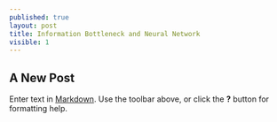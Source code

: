 ```yaml
---
published: true
layout: post
title: Information Bottleneck and Neural Network
visible: 1
---
```

## A New Post

Enter text in [Markdown](http://daringfireball.net/projects/markdown/). Use the toolbar above, or click the **?** button for formatting help.
